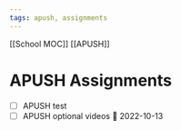 ```yaml
---
tags: apush, assignments
---
```

[[School MOC]] [[APUSH]]
# APUSH Assignments
- [ ] APUSH test
- [ ] APUSH optional videos 📅 2022-10-13 